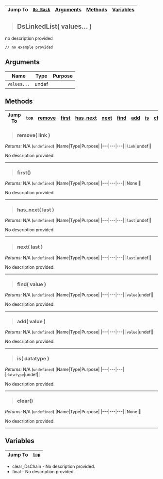 |Jump To|[`Go Back`]()|[Arguments](#arguments)|[Methods](#methods)|[Variables](#variables)|
|---|---|---|---|---|
>## DsLinkedList( values... )
no description provided
```GML
// no example provided
```
## Arguments
|Name|Type|Purpose|
|---|---|---|
|`values...`|undef||
## Methods
|Jump To|[`top`](#)|[remove](#remove-link-)|[first](#first)|[has_next](#has_next-last-)|[next](#next-last-)|[find](#find-value-)|[add](#add-value-)|[is](#is-datatype-)|[clear](#clear)|
|---|---|---|---|---|---|---|---|---|---|
> ### remove( link )
*Returns:* N/A (`undefined`)
|Name|Type|Purpose|
|---|---|---|
|`link`|undef||

No description provided.
***
> ### first()
*Returns:* N/A (`undefined`)
|Name|Type|Purpose|
|---|---|---|
|None|||

No description provided.
***
> ### has_next( last )
*Returns:* N/A (`undefined`)
|Name|Type|Purpose|
|---|---|---|
|`last`|undef||

No description provided.
***
> ### next( last )
*Returns:* N/A (`undefined`)
|Name|Type|Purpose|
|---|---|---|
|`last`|undef||

No description provided.
***
> ### find( value )
*Returns:* N/A (`undefined`)
|Name|Type|Purpose|
|---|---|---|
|`value`|undef||

No description provided.
***
> ### add( value )
*Returns:* N/A (`undefined`)
|Name|Type|Purpose|
|---|---|---|
|`value`|undef||

No description provided.
***
> ### is( datatype )
*Returns:* N/A (`undefined`)
|Name|Type|Purpose|
|---|---|---|
|`datatype`|undef||

No description provided.
***
> ### clear()
*Returns:* N/A (`undefined`)
|Name|Type|Purpose|
|---|---|---|
|None|||

No description provided.
***
## Variables
|Jump To|[`top`](#)|
|---|---|

* clear_DsChain - No description provided.
* final - No description provided.

